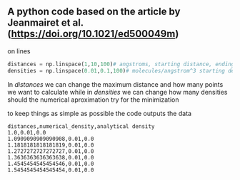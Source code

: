 ## A python code based on the article by Jeanmairet et al.(https://doi.org/10.1021/ed500049m)

on lines

```python
distances = np.linspace(1,10,100)# angstroms, starting distance, ending distance, points between the start and the end
densities = np.linspace(0.01,0.1,100)# molecules/angstrom^3 starting density, ending density, points between the start and the end
```
In _distances_ we can change the maximum distance and how many points we want to calculate while in _densities_ we can change how many densities should the numerical aproximation try for the minimization

to keep things as simple as possible the code outputs the data

```
distances,numerical_density,analytical density
1.0,0.01,0.0
1.0909090909090908,0.01,0.0
1.1818181818181819,0.01,0.0
1.2727272727272727,0.01,0.0
1.3636363636363638,0.01,0.0
1.4545454545454546,0.01,0.0
1.5454545454545454,0.01,0.0
```

